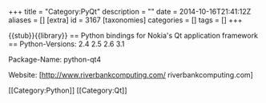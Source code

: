 +++
title = "Category:PyQt"
description = ""
date = 2014-10-16T21:41:12Z
aliases = []
[extra]
id = 3167
[taxonomies]
categories = []
tags = []
+++

{{stub}}{{library}}
== Python bindings for Nokia's Qt application framework ==
Python-Versions: 2.4 2.5 2.6 3.1

Package-Name: python-qt4

Website: [http://www.riverbankcomputing.com/ riverbankcomputing.com]

[[Category:Python]] [[Category:Qt]]
